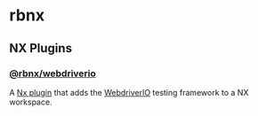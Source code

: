 # rbnx

## NX Plugins

### [@rbnx/webdriverio](https://github.com/roozenboom/rbnx/tree/main/packages/webdriverio)

A [Nx plugin](https://nx.dev/packages/nx-plugin) that adds the [WebdriverIO](https://webdriver.io/) testing framework to a NX workspace.
